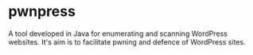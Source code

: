 # pwnpress
A tool developed in Java for enumerating and scanning WordPress websites. It's aim is to facilitate pwning and defence of WordPress sites.
